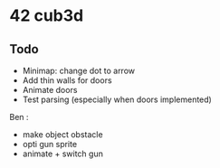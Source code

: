 # 42 cub3d
## Todo
- Minimap: change dot to arrow
- Add thin walls for doors
- Animate doors
- Test parsing (especially when doors implemented)

Ben :
- make object obstacle
- opti gun sprite
- animate + switch gun
